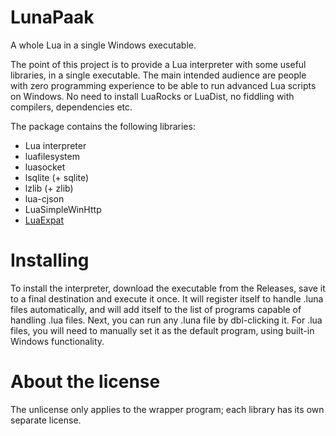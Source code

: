 # LunaPaak
A whole Lua in a single Windows executable.

The point of this project is to provide a Lua interpreter with some useful libraries, in a single executable. The main intended audience are people with zero programming experience to be able to run advanced Lua scripts on Windows. No need to install LuaRocks or LuaDist, no fiddling with compilers, dependencies etc.

The package contains the following libraries:
- Lua interpreter
- luafilesystem
- luasocket
- lsqlite (+ sqlite)
- lzlib (+ zlib)
- lua-cjson
- LuaSimpleWinHttp
- [LuaExpat](https://lunarmodules.github.io/luaexpat/manual.html#parser)

# Installing
To install the interpreter, download the executable from the Releases, save it to a final destination and execute it once. It will register itself to handle .luna files automatically, and will add itself to the list of programs capable of handling .lua files. Next, you can run any .luna file by dbl-clicking it. For .lua files, you will need to manually set it as the default program, using built-in Windows functionality.

# About the license
The unlicense only applies to the wrapper program; each library has its own separate license.
